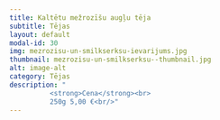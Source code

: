 ```yaml
---
title: Kaltētu mežrozīšu augļu tēja
subtitle: Tējas
layout: default
modal-id: 30
img: mezrozisu-un-smilkserksu-ievarijums.jpg
thumbnail: mezrozisu-un-smilkserksu--thumbnail.jpg
alt: image-alt
category: Tējas
description: "
          <strong>Cena</strong><br>
          250g 5,00 €<br/>"
---
```

